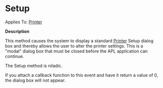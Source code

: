 




<h1 class="heading"><span class="name">Setup</span></h1>

Applies To: [Printer](./printer.md)


**Description**


This method causes the system to display a standard [Printer](./printer.md) Setup dialog box and thereby allows the user to alter the printer settings. This is a "modal" dialog box that must be closed before the APL application can continue.


The Setup method is niladic.


If you attach a callback function to this event and have it return a value of 0, the dialog box will not appear.



